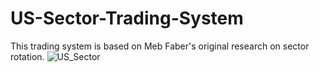 # US-Sector-Trading-System
This trading system is based on Meb Faber's original research on sector rotation.
![US_Sector](https://github.com/monicacw21/US-Sector-Trading-System/assets/101022450/a678da37-b547-4c7f-8e21-bdd496f3182c)
